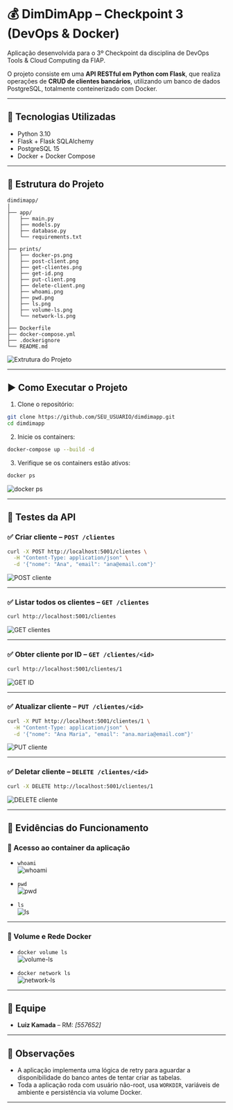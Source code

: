 # 💰 DimDimApp – Checkpoint 3 (DevOps & Docker)

Aplicação desenvolvida para o 3º Checkpoint da disciplina de DevOps Tools & Cloud Computing da FIAP.

O projeto consiste em uma **API RESTful em Python com Flask**, que realiza operações de **CRUD de clientes bancários**, utilizando um banco de dados PostgreSQL, totalmente conteinerizado com Docker.

---

## 🚀 Tecnologias Utilizadas

- Python 3.10
- Flask + Flask SQLAlchemy
- PostgreSQL 15
- Docker + Docker Compose

---

## 📁 Estrutura do Projeto

```
dimdimapp/
│
├── app/
│   ├── main.py
│   ├── models.py
│   ├── database.py
│   └── requirements.txt
│
├── prints/                  
│   ├── docker-ps.png
│   ├── post-client.png
│   ├── get-clientes.png
│   ├── get-id.png
│   ├── put-client.png
│   ├── delete-client.png
│   ├── whoami.png
│   ├── pwd.png
│   ├── ls.png
│   ├── volume-ls.png
│   └── network-ls.png
│
├── Dockerfile
├── docker-compose.yml
├── .dockerignore
└── README.md
```
![Extrutura do Projeto](prints/estrutura.png)

---

## ▶️ Como Executar o Projeto

1. Clone o repositório:
```bash
git clone https://github.com/SEU_USUARIO/dimdimapp.git
cd dimdimapp
```

2. Inicie os containers:
```bash
docker-compose up --build -d
```

3. Verifique se os containers estão ativos:
```bash
docker ps
```
![docker ps](prints/docker-ps.png)

---

## 🧪 Testes da API

### ✅ Criar cliente – `POST /clientes`
```bash
curl -X POST http://localhost:5001/clientes \
  -H "Content-Type: application/json" \
  -d '{"nome": "Ana", "email": "ana@email.com"}'
```
![POST cliente](prints/post-client.png)

---

### ✅ Listar todos os clientes – `GET /clientes`
```bash
curl http://localhost:5001/clientes
```
![GET clientes](prints/get-clientes.png)

---

### ✅ Obter cliente por ID – `GET /clientes/<id>`
```bash
curl http://localhost:5001/clientes/1
```
![GET ID](prints/get-id.png)

---

### ✅ Atualizar cliente – `PUT /clientes/<id>`
```bash
curl -X PUT http://localhost:5001/clientes/1 \
  -H "Content-Type: application/json" \
  -d '{"nome": "Ana Maria", "email": "ana.maria@email.com"}'
```
![PUT cliente](prints/put-client.png)

---

### ✅ Deletar cliente – `DELETE /clientes/<id>`
```bash
curl -X DELETE http://localhost:5001/clientes/1
```
![DELETE cliente](prints/delete-client.png)

---

## 📸 Evidências do Funcionamento

### 🔹 Acesso ao container da aplicação

- `whoami`  
  ![whoami](prints/whoami.png)

- `pwd`  
  ![pwd](prints/pwd.png)

- `ls`  
  ![ls](prints/ls.png)

---

### 🔹 Volume e Rede Docker

- `docker volume ls`  
  ![volume-ls](prints/volume-ls.png)

- `docker network ls`  
  ![network-ls](prints/network-ls.png)

---

## 👥 Equipe

- **Luiz Kamada** – RM: *[557652]*

---

## 📝 Observações

- A aplicação implementa uma lógica de retry para aguardar a disponibilidade do banco antes de tentar criar as tabelas.
- Toda a aplicação roda com usuário não-root, usa `WORKDIR`, variáveis de ambiente e persistência via volume Docker.

---
